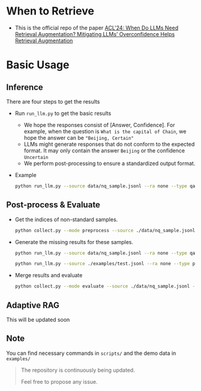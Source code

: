 # When to Retrieve

- This is the official repo of the paper [ACL'24: When Do LLMs Need Retrieval Augmentation? Mitigating LLMs’ Overconfidence Helps Retrieval Augmentation](https://arxiv.org/pdf/2402.11457.pdf)

# Basic Usage

## Inference

There are four steps to get the results

- Run `run_llm.py` to get the basic results
  - We hope the responses consist of [Answer, Confidence]. For example, when the question is `What is the capital of Chain`, we hope the answer can be `"Beijing, Certain"`
  - LLMs might generate responses that do not conform to the expected format. It may only contain the answer `Beijing` or the confidence `Uncertain`
  - We perform post-processing to ensure a standardized output format.

- Example

  ```sh
  python run_llm.py --source data/nq_sample.jsonl --ra none --type qa --outfile ./examples/test.jsonl --model chatgpt
  ```

## Post-process & Evaluate

- Get the indices of non-standard samples.

  ```sh
  python collect.py --mode preprocess --source ./data/nq_sample.jsonl --input ./examples/test.jsonl --output ./examples/test_new.jsonl --confidence ./examples/confidence.jsonl --answer ./examples/answer.jsonl --model chatgpt
  ```

- Generate the missing results for these samples.

  ```sh
  python run_llm.py --source data/nq_sample.jsonl --ra none --type qa --outfile ./examples/post_answer.jsonl --idx ./examples/answer.jsonl --model chatgpt
  
  python run_llm.py --source ./examples/test.jsonl --ra none --type post --outfile ./examples/post_confidence.jsonl --idx ./examples/confidence.jsonl --model chatgpt
  ```

- Merge results and evaluate

  ```sh
  python collect.py --mode evaluate --source ./data/nq_sample.jsonl --input ./examples/test.jsonl --output ./examples/test_new.jsonl --confidence ./examples/post_confidence.jsonl --answer ./examples/post_answer.jsonl
  ```

## Adaptive RAG

This will be updated soon

## Note

You can find necessary commands in `scripts/` and the demo data in `examples/`

> The repository is continuously being updated.
>
> Feel free to propose any issue.
